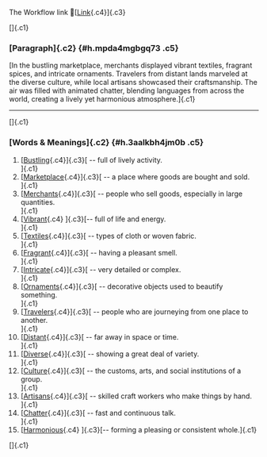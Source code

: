 The Workflow link
👏[[Link](https://www.google.com/url?q=http://www.google.com&sa=D&source=editors&ust=1756050032523963&usg=AOvVaw2iml74rA1n1g4HjEmDZOU7){.c4}]{.c3}

[]{.c1}

### [Paragraph]{.c2} {#h.mpda4mgbgq73 .c5}

[In the bustling marketplace, merchants displayed vibrant textiles,
fragrant spices, and intricate ornaments. Travelers from distant lands
marveled at the diverse culture, while local artisans showcased their
craftsmanship. The air was filled with animated chatter, blending
languages from across the world, creating a lively yet harmonious
atmosphere.]{.c1}

------------------------------------------------------------------------

[]{.c1}

### [Words & Meanings]{.c2} {#h.3aalkbh4jm0b .c5}

1.  [[Bustling](https://www.google.com/url?q=http://www.google.com&sa=D&source=editors&ust=1756050032525148&usg=AOvVaw1pq21q1c3FcP1mOr2qJKjT){.c4}]{.c3}[ --
    full of lively activity.\
    ]{.c1}
2.  [[Marketplace](https://www.google.com/url?q=http://www.google.com&sa=D&source=editors&ust=1756050032525378&usg=AOvVaw3YF5OH63e5YRV5ZODpLtzh){.c4}]{.c3}[ --
    a place where goods are bought and sold.\
    ]{.c1}
3.  [[Merchants](https://www.google.com/url?q=http://www.google.com&sa=D&source=editors&ust=1756050032525592&usg=AOvVaw1dH3G1YUgG2wM7gCazUtLD){.c4}]{.c3}[ --
    people who sell goods, especially in large quantities.\
    ]{.c1}
4.  [[Vibrant](https://www.google.com/url?q=http://www.google.com&sa=D&source=editors&ust=1756050032525879&usg=AOvVaw3WStvwse0FbUFdXzb2JmmN){.c4}
    ]{.c3}[-- full of life and energy.\
    ]{.c1}
5.  [[Textiles](https://www.google.com/url?q=http://www.google.com&sa=D&source=editors&ust=1756050032526125&usg=AOvVaw256GBGwOst0AR338YCVv8j){.c4}]{.c3}[ --
    types of cloth or woven fabric.\
    ]{.c1}
6.  [[Fragrant](https://www.google.com/url?q=http://www.google.com&sa=D&source=editors&ust=1756050032526331&usg=AOvVaw2qsFYGn0nsloKGnhAtjNei){.c4}]{.c3}[ --
    having a pleasant smell.\
    ]{.c1}
7.  [[Intricate](https://www.google.com/url?q=http://www.google.com&sa=D&source=editors&ust=1756050032526538&usg=AOvVaw3f16sNuv7t6dnjuihoDQcc){.c4}]{.c3}[ --
    very detailed or complex.\
    ]{.c1}
8.  [[Ornaments](https://www.google.com/url?q=http://www.google.com&sa=D&source=editors&ust=1756050032526765&usg=AOvVaw1F8kn4ZhPAWIS4w9Nz7rKQ){.c4}]{.c3}[ --
    decorative objects used to beautify something.\
    ]{.c1}
9.  [[Travelers](https://www.google.com/url?q=http://www.google.com&sa=D&source=editors&ust=1756050032526977&usg=AOvVaw06MZ0nSB2CBdNTFP9jxlXi){.c4}]{.c3}[ --
    people who are journeying from one place to another.\
    ]{.c1}
10. [[Distant](https://www.google.com/url?q=http://www.google.com&sa=D&source=editors&ust=1756050032527263&usg=AOvVaw0T48RhSkI5Tnmeh37OTIUK){.c4}]{.c3}[ --
    far away in space or time.\
    ]{.c1}
11. [[Diverse](https://www.google.com/url?q=http://www.google.com&sa=D&source=editors&ust=1756050032527458&usg=AOvVaw0ZzRxofnvSIO5pg4EllUuw){.c4}]{.c3}[ --
    showing a great deal of variety.\
    ]{.c1}
12. [[Culture](https://www.google.com/url?q=http://www.google.com&sa=D&source=editors&ust=1756050032527671&usg=AOvVaw3dJaDrI1pR-nFMwq1nem-9){.c4}]{.c3}[ --
    the customs, arts, and social institutions of a group.\
    ]{.c1}
13. [[Artisans](https://www.google.com/url?q=http://www.google.com&sa=D&source=editors&ust=1756050032527959&usg=AOvVaw1IZ9dLLT3dSEQ1k9_9Hlhf){.c4}]{.c3}[ --
    skilled craft workers who make things by hand.\
    ]{.c1}
14. [[Chatter](https://www.google.com/url?q=http://www.google.com&sa=D&source=editors&ust=1756050032528256&usg=AOvVaw0nc1AIGGIjl0jsCOEJLO22){.c4}]{.c3}[ --
    fast and continuous talk.\
    ]{.c1}
15. [[Harmonious](https://www.google.com/url?q=http://www.google.com&sa=D&source=editors&ust=1756050032528519&usg=AOvVaw3qqXZ_1ORmMcha1fjZkl5F){.c4}
    ]{.c3}[-- forming a pleasing or consistent whole.]{.c1}

[]{.c1}
